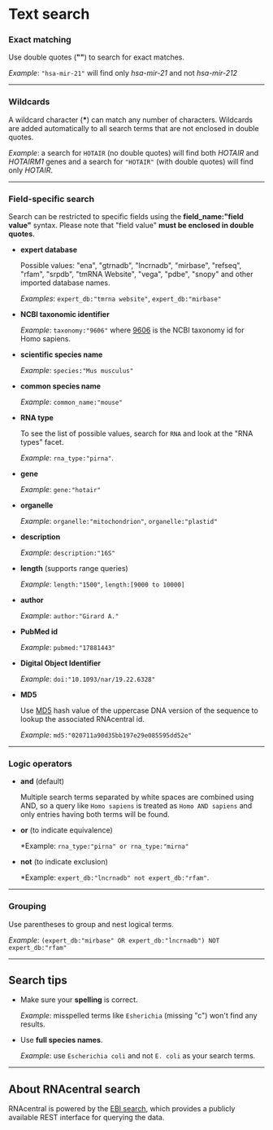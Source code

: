 
# <i class="fa fa-search"></i> Text search

### Exact matching <a name="exact-matching" href="#exact-matching" class="text-muted smaller"><i class="fa fa-link"></i></a>

Use double quotes (**""**) to search for exact matches.

*Example*: `"hsa-mir-21"` will find only *hsa-mir-21* and not *hsa-mir-212*

---

### Wildcards <a name="wildcards" href="#wildcards" class="text-muted smaller"><i class="fa fa-link"></i></a>

A wildcard character (<strong>*</strong>) can match any number of characters. Wildcards are added automatically to all search terms that are not enclosed in double quotes.

*Example*: a search for `HOTAIR` (no double quotes) will find both *HOTAIR* and *HOTAIRM1* genes
and a search for `"HOTAIR"` (with double quotes) will find only *HOTAIR*.

---

### Field-specific search <a name="field-specific-search" href="#field-specific-search" class="text-muted smaller"><i class="fa fa-link"></i></a>

Search can be restricted to specific fields using the **field_name:"field value"** syntax.
Please note that "field value" **must be enclosed in double quotes**.

* **expert database**

	Possible values: "ena", "gtrnadb", "lncrnadb", "mirbase", "refseq", "rfam", "srpdb", "tmRNA Website", "vega", "pdbe", "snopy" and other imported database names.

	*Examples*: `expert_db:"tmrna website"`, `expert_db:"mirbase"`

* **NCBI taxonomic identifier**

	*Example*: `taxonomy:"9606"` where [9606](http://www.ncbi.nlm.nih.gov/Taxonomy/Browser/wwwtax.cgi?id=9606) is the NCBI taxonomy id for Homo sapiens.

* **scientific species name**

	*Example*: `species:"Mus musculus"`

* **common species name**

	*Example*: `common_name:"mouse"`

* **RNA type**

	To see the list of possible values, search for `RNA` and look at the "RNA types" facet.

	*Example*: `rna_type:"pirna"`.

* **gene**

	*Example*: `gene:"hotair"`

* **organelle**

	*Example*: `organelle:"mitochondrion"`, `organelle:"plastid"`

* **description**

	*Example*: `description:"16S"`

* **length** (supports range queries)

	*Example*: `length:"1500"`, `length:[9000 to 10000]`

* **author**

	*Example*: `author:"Girard A."`

* **PubMed id**

	*Example*: `pubmed:"17881443"`

* **Digital Object Identifier**

	*Example*: `doi:"10.1093/nar/19.22.6328"`

* **MD5**

	Use [MD5](http://en.wikipedia.org/wiki/MD5) hash value of the uppercase DNA version of the sequence
	to lookup the associated RNAcentral id.

	*Example*: `md5:"020711a90d35bb197e29e085595dd52e"`

---

### Logic operators <a name="logic-operators" href="#logic-operators" class="text-muted smaller"><i class="fa fa-link"></i></a>

* **and** (default)

	Multiple search terms separated by white spaces are combined using AND,
	so a query like `Homo sapiens` is treated as `Homo AND sapiens` and only entries having both terms will be found.

* **or** (to indicate equivalence)

	*Example: `rna_type:"pirna" or rna_type:"mirna"`

* **not** (to indicate exclusion)

	*Example: `expert_db:"lncrnadb" not expert_db:"rfam"`.

---

### Grouping <a name="grouping" href="#grouping" class="text-muted smaller"><i class="fa fa-link"></i></a>

Use parentheses to group and nest logical terms.

*Example*: `(expert_db:"mirbase" OR expert_db:"lncrnadb") NOT expert_db:"rfam"`

---

## Search tips <a name="tips" href="#tips" class="text-muted smaller"><i class="fa fa-link"></i></a>

* Make sure your **spelling** is correct.

    *Example*: misspelled terms like `Esherichia` (missing "c") won't find any results.

* Use **full species names**.

    *Example*: use `Escherichia coli` and not `E. coli` as your search terms.

---

## About RNAcentral search <a name="ebi-search" href="#ebi-search" class="text-muted smaller"><i class="fa fa-link"></i></a>

RNAcentral is powered by the [EBI search](http://www.ebi.ac.uk/ebisearch/),
which provides a publicly available REST interface for querying the data.
